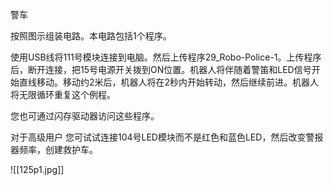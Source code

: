 警车

按照图示组装电路。本电路包括1个程序。

使用USB线将111号模块连接到电脑。然后上传程序29_Robo-Police-1。上传程序后，断开连接，把15号电源开关拨到ON位置。机器人将伴随着警笛和LED信号开始直线移动。移动约2米后，机器人将在2秒内开始转动，然后继续前进。机器人将无限循环重复这个例程。

您也可通过闪存驱动器访问这些程序。

对于高级用户
您可试试连接104号LED模块而不是红色和蓝色LED，然后改变警报器频率，创建救护车。

![[125p1.jpg]]